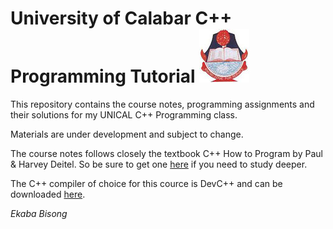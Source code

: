 # University of Calabar C++ Programming Tutorial  ![University of Calabar](unical.jpg "University of Calabar")
This repository contains the course notes, programming assignments and their solutions for my UNICAL C++ Programming class.  
  
Materials are under development and subject to change.  
  
The course notes follows closely the textbook C++ How to Program by Paul & Harvey Deitel. So be sure to get one [here](http://www.amazon.com/Program-Objects-Version-Edition-Deitel/dp/0133378713) if you need to study deeper.
  
The C++ compiler of choice for this cource is DevC++ and can be downloaded [here](http://sourceforge.net/projects/orwelldevcpp/).
  
_Ekaba Bisong_